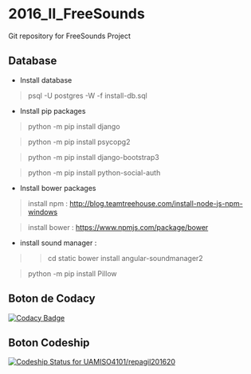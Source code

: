# 2016_II_FreeSounds
Git repository for FreeSounds Project

## Database

* Install database

> psql -U postgres -W -f install-db.sql

* Install pip packages

> python -m pip install django

> python -m pip install psycopg2

> python -m pip install django-bootstrap3

> python -m pip install python-social-auth

* Install bower packages

> install npm : http://blog.teamtreehouse.com/install-node-js-npm-windows

> install bower : https://www.npmjs.com/package/bower

* install sound manager : 

>> cd static
>> bower install angular-soundmanager2

> python -m pip install Pillow

## Boton de Codacy
[![Codacy Badge](https://api.codacy.com/project/badge/Grade/fb5b2faeeeae4895985a33d320680378)](https://www.codacy.com/app/blancos2004/repagil201620?utm_source=github.com&amp;utm_medium=referral&amp;utm_content=UAMISO4101/repagil201620&amp;utm_campaign=Badge_Grade)

## Boton Codeship
[ ![Codeship Status for UAMISO4101/repagil201620](https://app.codeship.com/projects/acc4af60-82e0-0134-2f9e-469fd5f7d27c/status?branch=master)](https://app.codeship.com/projects/182623)
